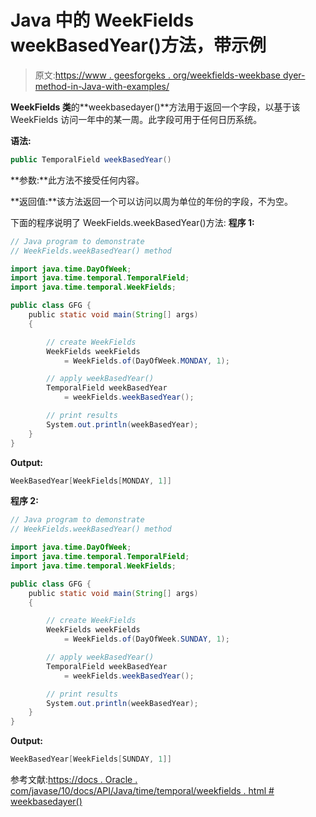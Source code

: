 # Java 中的 WeekFields weekBasedYear()方法，带示例

> 原文:[https://www . geesforgeks . org/weekfields-weekbase dyer-method-in-Java-with-examples/](https://www.geeksforgeeks.org/weekfields-weekbasedyear-method-in-java-with-examples/)

**WeekFields 类**的**weekbasedayer()**方法用于返回一个字段，以基于该 WeekFields 访问一年中的某一周。此字段可用于任何日历系统。

**语法:**

```java
public TemporalField weekBasedYear()

```

**参数:**此方法不接受任何内容。

**返回值:**该方法返回一个可以访问以周为单位的年份的字段，不为空。

下面的程序说明了 WeekFields.weekBasedYear()方法:
**程序 1:**

```java
// Java program to demonstrate
// WeekFields.weekBasedYear() method

import java.time.DayOfWeek;
import java.time.temporal.TemporalField;
import java.time.temporal.WeekFields;

public class GFG {
    public static void main(String[] args)
    {

        // create WeekFields
        WeekFields weekFields
            = WeekFields.of(DayOfWeek.MONDAY, 1);

        // apply weekBasedYear()
        TemporalField weekBasedYear
            = weekFields.weekBasedYear();

        // print results
        System.out.println(weekBasedYear);
    }
}
```

**Output:**

```java
WeekBasedYear[WeekFields[MONDAY, 1]]

```

**程序 2:**

```java
// Java program to demonstrate
// WeekFields.weekBasedYear() method

import java.time.DayOfWeek;
import java.time.temporal.TemporalField;
import java.time.temporal.WeekFields;

public class GFG {
    public static void main(String[] args)
    {

        // create WeekFields
        WeekFields weekFields
            = WeekFields.of(DayOfWeek.SUNDAY, 1);

        // apply weekBasedYear()
        TemporalField weekBasedYear
            = weekFields.weekBasedYear();

        // print results
        System.out.println(weekBasedYear);
    }
}
```

**Output:**

```java
WeekBasedYear[WeekFields[SUNDAY, 1]]

```

参考文献:[https://docs . Oracle . com/javase/10/docs/API/Java/time/temporal/weekfields . html # weekbasedayer()](https://docs.oracle.com/javase/10/docs/api/java/time/temporal/WeekFields.html#weekBasedYear())